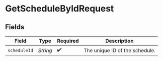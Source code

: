 # GetScheduleByIdRequest


## Fields

| Field                          | Type                           | Required                       | Description                    |
| ------------------------------ | ------------------------------ | ------------------------------ | ------------------------------ |
| `scheduleId`                   | *String*                       | :heavy_check_mark:             | The unique ID of the schedule. |